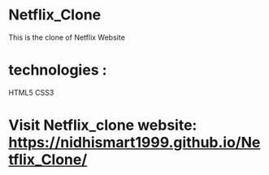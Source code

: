 # Netflix_Clone
 This is the clone of Netflix Website
# technologies :
HTML5 
CSS3

# Visit Netflix_clone website:  https://nidhismart1999.github.io/Netflix_Clone/  
